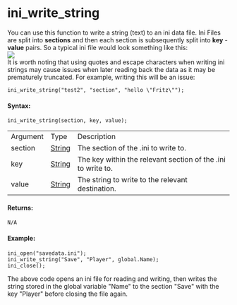 # ini_write_string

You can use this function to write a string (text) to an ini data file.
Ini Files are split into **sections** and then each section is
subsequently split into **key** - **value** pairs. So a typical ini file
would look something like this:  
![](https://gms.magecorn.com/Manual/assets/Images/Scripting_Reference/GML/Reference/Files/IniExample.png)  
It is worth noting that using quotes and escape characters when writing
ini strings may cause issues when later reading back the data as it may
be prematurely truncated. For example, writing this will be an issue:

``` gml
ini_write_string("test2", "section", "hello \"Fritz\"");
```

#### Syntax:

``` gml
ini_write_string(section, key, value);
```

|          |                                                                           |                                                              |
|----------|---------------------------------------------------------------------------|--------------------------------------------------------------|
| Argument | Type                                                                      | Description                                                  |
| section  |  [String](../../../../../GameMaker_Language/GML_Overview/Data_Types)  | The section of the .ini to write to.                         |
| key      |  [String](../../../../../GameMaker_Language/GML_Overview/Data_Types)  | The key within the relevant section of the .ini to write to. |
| value    |  [String](../../../../../GameMaker_Language/GML_Overview/Data_Types)  | The string to write to the relevant destination.             |

#### Returns:

``` gml
N/A
```

#### Example:

``` gml
ini_open("savedata.ini");
ini_write_string("Save", "Player", global.Name);
ini_close();
```

The above code opens an ini file for reading and writing, then writes
the string stored in the global variable "Name" to the section "Save"
with the key "Player" before closing the file again.
